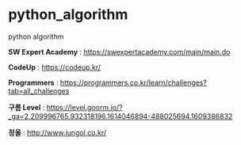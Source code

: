 # python_algorithm
python algorithm 


**SW Expert Academy** : https://swexpertacademy.com/main/main.do

**CodeUp** : https://codeup.kr/

**Programmers** : https://programmers.co.kr/learn/challenges?tab=all_challenges

**구름 Level** : https://level.goorm.io/?_ga=2.209996765.932318196.1614046894-488025694.1609386832

**정올** : http://www.jungol.co.kr/
